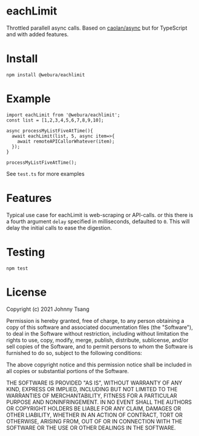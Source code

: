 # eachLimit
Throttled parallell async calls.
Based on [caolan/async](https://caolan.github.io/async/v3/docs.html#eachLimit) but for TypeScript and with added features.

# Install
`npm install @webura/eachlimit`
# Example

    import eachLimit from '@webura/eachlimit';
    const list = [1,2,3,4,5,6,7,8,9,10];

    async processMyListFiveAtTime(){
      await eachLimit(list, 5, async item=>{
        await remoteAPICallorWhatever(item);
      });
    }

    processMyListFiveAtTime();

See `test.ts` for more examples

# Features
Typical use case for eachLimit is web-scraping or API-calls. 
or this there is a fourth argument `delay` specified in milliseconds, defaulted to `0`.
This will delay the initial calls to ease the digestion.


# Testing
`npm test`

# License
Copyright (c) 2021 Johnny Tsang

Permission is hereby granted, free of charge, to any person obtaining a copy
of this software and associated documentation files (the "Software"), to deal
in the Software without restriction, including without limitation the rights
to use, copy, modify, merge, publish, distribute, sublicense, and/or sell
copies of the Software, and to permit persons to whom the Software is
furnished to do so, subject to the following conditions:

The above copyright notice and this permission notice shall be included in
all copies or substantial portions of the Software.

THE SOFTWARE IS PROVIDED "AS IS", WITHOUT WARRANTY OF ANY KIND, EXPRESS OR
IMPLIED, INCLUDING BUT NOT LIMITED TO THE WARRANTIES OF MERCHANTABILITY,
FITNESS FOR A PARTICULAR PURPOSE AND NONINFRINGEMENT. IN NO EVENT SHALL THE
AUTHORS OR COPYRIGHT HOLDERS BE LIABLE FOR ANY CLAIM, DAMAGES OR OTHER
LIABILITY, WHETHER IN AN ACTION OF CONTRACT, TORT OR OTHERWISE, ARISING FROM,
OUT OF OR IN CONNECTION WITH THE SOFTWARE OR THE USE OR OTHER DEALINGS IN
THE SOFTWARE.